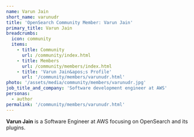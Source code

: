 ```yaml
---
name: Varun Jain
short_name: varunudr
title: 'OpenSearch Community Member: Varun Jain'
primary_title: Varun Jain
breadcrumbs:
  icon: community
  items:
    - title: Community
      url: /community/index.html
    - title: Members
      url: /community/members/index.html
    - title: 'Varun Jain&apos;s Profile'
      url: '/community/members/varunudr.html'
photo: '/assets/media/community/members/varunudr.jpg'
job_title_and_company: 'Software development engineer at AWS'
personas:
  - author
permalink: '/community/members/varunudr.html'
---
```


**Varun Jain** is a Software Engineer at AWS focusing on OpenSearch and its plugins.